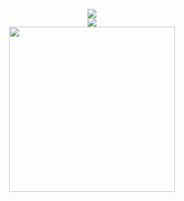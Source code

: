 <div align = "center">
    <img src="https://readme-typing-svg.herokuapp.com?color=%23F78E0D&center=true&vCenter=true&height=100&lines=Hello+world;My+name+is+Alberto"/>
</div>
<div align="center" >
    <img  src="http://github-readme-streak-stats.herokuapp.com?user=AprKali&theme=tokyonight_duo&date_format=j%20M%5B%20Y%5D" />
</div>
<div align="center" >
    <img  src="https://media.giphy.com/media/Js7cqIkpxFy0bILFFA/giphy.gif" width="300" />
</div>
